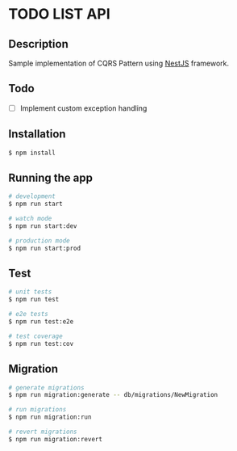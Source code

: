 # TODO LIST API

## Description

Sample implementation of CQRS Pattern using [NestJS](https://github.com/nestjs/nest) framework.

## Todo
- [ ] Implement custom exception handling 


## Installation

```bash
$ npm install
```

## Running the app

```bash
# development
$ npm run start

# watch mode
$ npm run start:dev

# production mode
$ npm run start:prod
```

## Test

```bash
# unit tests
$ npm run test

# e2e tests
$ npm run test:e2e

# test coverage
$ npm run test:cov
```

## Migration
```bash
# generate migrations
$ npm run migration:generate -- db/migrations/NewMigration

# run migrations
$ npm run migration:run

# revert migrations
$ npm run migration:revert
```